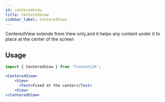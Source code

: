 ```yaml
---
id: centeredview
title: CenteredView
sidebar_label: CenteredView
---
```



CenteredView extends from View only,and it helps any content under it to place at the center of the screen




## Usage

```jsx
import { CenteredView } from 'frontatish';

<CenteredView>
    <View>
      <Text>Fixed at the center</Text>
    <View>
</CenteredView>
```
